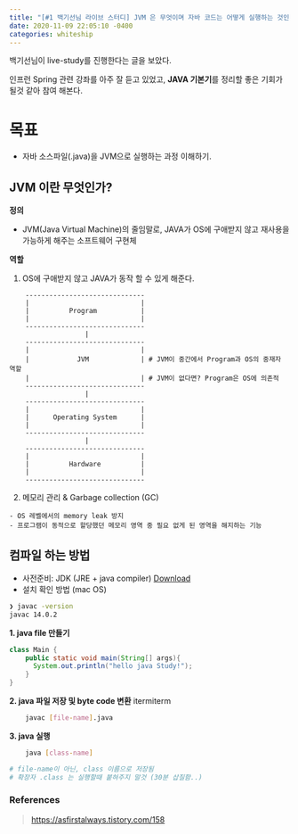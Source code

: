 ```yaml
---
title: "[#1 백기선님 라이브 스터디] JVM 은 무엇이며 자바 코드는 어떻게 실행하는 것인가?"
date: 2020-11-09 22:05:10 -0400
categories: whiteship
---
```


백기선님이 live-study를 진행한다는 글을 보았다.

인프런 Spring 관련 강좌를 아주 잘 듣고 있었고, **JAVA 기본기**를 정리할 좋은 기회가 될것 같아 참여 해본다.


# 목표
* 자바 소스파일(.java)을 JVM으로 실행하는 과정 이해하기.


## JVM 이란 무엇인가?

**정의**
- JVM(Java Virtual Machine)의 줄임말로, JAVA가 OS에 구애받지 않고 재사용을 가능하게 해주는 소프트웨어 구현체

**역할**
1. OS에 구애받지 않고 JAVA가 동작 할 수 있게 해준다.

```text 
    ------------------------------
    |                            |
    |          Program           |
    |                            |
    ------------------------------
                   |
    ------------------------------
    |                            |
    |            JVM             | # JVM이 중간에서 Program과 OS의 중재자 역할
    |                            | # JVM이 없다면? Program은 OS에 의존적
    ------------------------------
                   |
    ------------------------------
    |                            |
    |      Operating System      | 
    |                            |
    ------------------------------
                   |
    ------------------------------
    |                            |
    |          Hardware          |
    |                            |
    ------------------------------
```
2.  메모리 관리 & Garbage collection (GC)
   
```text
- OS 레벨에서의 memory leak 방지
- 프로그램이 동적으로 할당했던 메모리 영역 중 필요 없게 된 영역을 해지하는 기능
```
    
## 컴파일 하는 방법
- 사전준비: JDK (JRE + java compiler) [Download](https://www.oracle.com/java/technologies/javase-jdk15-downloads.html)
- 설치 확인 방법 (mac OS)

```bash
❯ javac -version
javac 14.0.2
```

**1. java file 만들기**

```java
class Main {
    public static void main(String[] args){
      System.out.println("hello java Study!");
    }
}
```

**2. java 파일 저장 및 byte code 변환**
itermiterm
```bash
    javac [file-name].java
```

**3. java 실행**

```bash
    java [class-name]

# file-name이 아닌, class 이름으로 저장됨
# 확장자 .class 는 실행할때 붙혀주지 말것 (30분 삽질함..)
```



### References
> <https://asfirstalways.tistory.com/158>
>